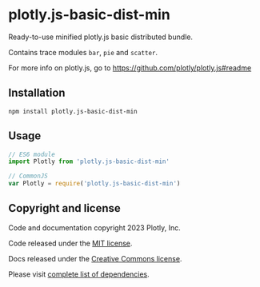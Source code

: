 # plotly.js-basic-dist-min

Ready-to-use minified plotly.js basic distributed bundle.

Contains trace modules `bar`, `pie` and `scatter`.

For more info on plotly.js, go to https://github.com/plotly/plotly.js#readme

## Installation

```
npm install plotly.js-basic-dist-min
```
## Usage

```js
// ES6 module
import Plotly from 'plotly.js-basic-dist-min'

// CommonJS
var Plotly = require('plotly.js-basic-dist-min')
```

## Copyright and license

Code and documentation copyright 2023 Plotly, Inc.

Code released under the [MIT license](https://github.com/plotly/plotly.js/blob/master/LICENSE).

Docs released under the [Creative Commons license](https://github.com/plotly/documentation/blob/source/LICENSE).

Please visit [complete list of dependencies](https://www.npmjs.com/package/plotly.js/v/2.25.0?activeTab=dependencies).